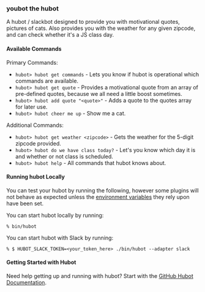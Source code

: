 ### youbot the hubot

A hubot / slackbot designed to provide you with motivational quotes, pictures of cats. Also provides you with the weather for any given zipcode, and can check whether it's a JS class day.

#### Available Commands

Primary Commands:

- `hubot> hubot get commands` - Lets you know if hubot is operational which commands are available.
- `hubot> hubot get quote` - Provides a motivational quote from an array of pre-defined quotes, because we all need a little boost sometimes.
- `hubot> hubot add quote "<quote>"` - Adds a quote to the quotes array for later use.
- `hubot> hubot cheer me up` - Show me a cat.

Additional Commands: 
    
- `hubot> hubot get weather <zipcode>` - Gets the weather for the 5-digit zipcode provided.
- `hubot> hubot do we have class today?` - Let's you know which day it is and whether or not class is scheduled.
- `hubot> hubot help` - All commands that hubot knows about.


#### Running hubot Locally

You can test your hubot by running the following, however some plugins will not
behave as expected unless the [environment variables](#configuration) they rely
upon have been set.

You can start hubot locally by running:

    % bin/hubot

You can start hubot with Slack by running:

    % $ HUBOT_SLACK_TOKEN=<your_token_here> ./bin/hubot --adapter slack


#### Getting Started with Hubot

Need help getting up and running with hubot? Start with the [GitHub Hubot Documentation](https://github.com/github/hubot/).